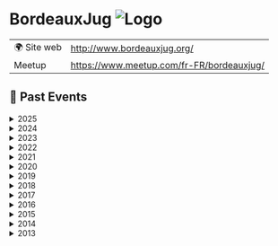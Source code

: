 # BordeauxJug ![Logo](https://example.com/logo-bordeauxjug.png)

|                                |     |
| ------------------------------ | --- |
| 🌍 Site web                    | http://www.bordeauxjug.org/ |
| Meetup | https://www.meetup.com/fr-FR/bordeauxjug/ |

<!-- EVENTS:START -->
## 📆 Past Events

<details>
<summary>2025</summary>

| Date | Event | Location | Link |
|------|--------|----------|------|
| Jeudi 13 février 2025 à 19:00 | Tabby & Continue.dev : la dream team pour un IA coding assistant | 1 Avenue du Docteur Albert Schweitzer, Talence | https://www.meetup.com/bordeauxjug/events/306028825/ |
| Jeudi 16 janvier 2025 à 19:00 | Optimisation des images Docker Java avec Jdeps, Jlink et les layers Docker | 1 Avenue du Docteur Albert Schweitzer, Talence | https://www.meetup.com/bordeauxjug/events/305522695/ |
</details>

<details>
<summary>2024</summary>

| Date | Event | Location | Link |
|------|--------|----------|------|
| Jeudi 12 décembre 2024 à 19:00 | Picocli : mets du Java dans ton terminal !  | 1 Avenue du Docteur Albert Schweitzer, Talence | https://www.meetup.com/bordeauxjug/events/304849722/ |
| Jeudi 14 novembre 2024 à 19:00 | IA générative en action: Intégrez les LLM dans vos applications | 1 Avenue du Docteur Albert Schweitzer, Talence | https://www.meetup.com/bordeauxjug/events/304423651/ |
| Jeudi 10 octobre 2024 à 19:00 | Quarkus : Greener, Better, Faster, stronger. | 1 Avenue du Docteur Albert Schweitzer, Talence | https://www.meetup.com/bordeauxjug/events/303769488/ |
| Jeudi 26 septembre 2024 à 19:00 | Design First : OpenApi et AsyncApi en action ! | 1 Avenue du Docteur Albert Schweitzer, Talence | https://www.meetup.com/bordeauxjug/events/303373620/ |
| Jeudi 18 juillet 2024 à 19:00 | JUG Off 2024 | Place Alcala de Henares, 33400, Talence | https://www.meetup.com/bordeauxjug/events/302240218/ |
| Mercredi 19 juin 2024 à 19:00 | Java 22+ | 1 Avenue du Docteur Albert Schweitzer, Talence | https://www.meetup.com/bordeauxjug/events/301614999/ |
| Jeudi 06 juin 2024 à 19:00 | Wargames - Java vulnerabilities and why you should care | 1 Avenue du Docteur Albert Schweitzer, Talence | https://www.meetup.com/bordeauxjug/events/301350591/ |
| Jeudi 23 mai 2024 à 19:00 | Comment être un développeur à 360° en 2024 | 1 Avenue du Docteur Albert Schweitzer, Talence | https://www.meetup.com/bordeauxjug/events/300982636/ |
| Jeudi 04 avril 2024 à 19:00 | Builds Reproductibles avec Apache Maven | 1 Avenue du Docteur Albert Schweitzer, Talence | https://www.meetup.com/bordeauxjug/events/299990747/ |
| Jeudi 21 mars 2024 à 19:00 | Le versioning des APIs REST: dans la vraie vie on fait comment? | 1 Avenue du Docteur Albert Schweitzer, Talence | https://www.meetup.com/bordeauxjug/events/299719481/ |
| Lundi 11 mars 2024 à 19:00 | Assemblée Générales 2024 | 1 Avenue du Docteur Albert Schweitzer, Talence | https://www.meetup.com/bordeauxjug/events/299601637/ |
| Jeudi 15 février 2024 à 19:00 | Découvrir le Property Based Testing : De la Théorie à la Pratique avec jqwik | 1 Avenue du Docteur Albert Schweitzer, Talence | https://www.meetup.com/bordeauxjug/events/298948411/ |
| Jeudi 18 janvier 2024 à 19:00 | Generative IA par la pratique : cas concrets  d'un LLM en Java, LangChain4J | 1 Avenue du Docteur Albert Schweitzer, Talence | https://www.meetup.com/bordeauxjug/events/298313430/ |
</details>

<details>
<summary>2023</summary>

| Date | Event | Location | Link |
|------|--------|----------|------|
| Jeudi 23 novembre 2023 à 19:00 | Les promesses de Loom ... Soyez au rendez-vous ! | 1 Avenue du Docteur Albert Schweitzer, Talence | https://www.meetup.com/bordeauxjug/events/297384459/ |
| Jeudi 26 octobre 2023 à 19:00 | La recherche à l'ère de l'IA | 1 Avenue du Docteur Albert Schweitzer, Talence | https://www.meetup.com/bordeauxjug/events/296632690/ |
| Jeudi 06 juillet 2023 à 19:00 | JUG Off 2023 | 20 All. du 7ème art, Talence | https://www.meetup.com/bordeauxjug/events/294526561/ |
| Jeudi 08 juin 2023 à 19:00 | Laptop as Code | 1 Avenue du Docteur Albert Schweitzer, Talence | https://www.meetup.com/bordeauxjug/events/293890281/ |
| Jeudi 27 avril 2023 à 19:00 | Fluid Pull Request | 1 Avenue du Docteur Albert Schweitzer, Talence | https://www.meetup.com/bordeauxjug/events/292991518/ |
| Jeudi 06 avril 2023 à 19:00 | CRaC vs GraalVM, pour un démarrage rapide | 1 Avenue du Docteur Albert Schweitzer, Talence | https://www.meetup.com/bordeauxjug/events/292473540/ |
| Lundi 13 mars 2023 à 19:00 | AG 2023 | 1 Avenue du Docteur Albert Schweitzer, Talence | https://www.meetup.com/bordeauxjug/events/292117139/ |
| Jeudi 23 février 2023 à 19:00 | JOOQ, joy of SQL | 1 Avenue du Docteur Albert Schweitzer, Talence | https://www.meetup.com/bordeauxjug/events/291725364/ |
</details>

<details>
<summary>2022</summary>

| Date | Event | Location | Link |
|------|--------|----------|------|
| Jeudi 15 décembre 2022 à 19:00 | 400 API et 2000 types : genèse du nouveau client Java pour Elasticsearch | 1 Avenue du Docteur Albert Schweitzer, Talence | https://www.meetup.com/bordeauxjug/events/290213190/ |
| Mardi 18 octobre 2022 à 19:00 | Micronaut Test Resources | 1 Avenue du Docteur Albert Schweitzer, Talence | https://www.meetup.com/bordeauxjug/events/289013582/ |
| Jeudi 22 septembre 2022 à 19:00 | Programmation Asynchrone avec Loom | 1 Avenue du Docteur Albert Schweitzer, Talence | https://www.meetup.com/bordeauxjug/events/288362719/ |
| Jeudi 09 juin 2022 à 19:00 | Quarkus World Tour 2022 s'arrête au BordeauxJUG | 1 Avenue du Docteur Albert Schweitzer, Talence | https://www.meetup.com/bordeauxjug/events/286319172/ |
| Samedi 28 mai 2022 à 10:00 | Workshop Kafka Streams 101 | 1 Avenue du Docteur Albert Schweitzer, Talence | https://www.meetup.com/bordeauxjug/events/285941366/ |
| Jeudi 12 mai 2022 à 19:00 | Architecture microservices & cohérence des données : mais comment pour de vrai ? | 1 Avenue du Docteur Albert Schweitzer, Talence | https://www.meetup.com/bordeauxjug/events/285680552/ |
| Jeudi 07 avril 2022 à 19:00 | Développer un opérateur Kubernetes en Java, c'est possible ! | 1 Avenue du Docteur Albert Schweitzer, Talence | https://www.meetup.com/bordeauxjug/events/284935523/ |
| Jeudi 24 mars 2022 à 19:00 | A GraphQL-based Schema Architecture for Microservices | Online | https://www.meetup.com/bordeauxjug/events/284773930/ |
| Jeudi 10 mars 2022 à 19:00 | AG 2022 | 1 Avenue du Docteur Albert Schweitzer, Talence | https://www.meetup.com/bordeauxjug/events/284450934/ |
</details>

<details>
<summary>2021</summary>

| Date | Event | Location | Link |
|------|--------|----------|------|
| Jeudi 09 décembre 2021 à 19:00 | Blockchain: fondements technologiques et cas d'usage | 1 Avenue du Docteur Albert Schweitzer, Talence | https://www.meetup.com/bordeauxjug/events/282476863/ |
| Mardi 16 novembre 2021 à 19:00 | Java 17 la dernière LTS par Rémi Forax | 1 Avenue du Docteur Albert Schweitzer, Talence | https://www.meetup.com/bordeauxjug/events/281736541/ |
| Jeudi 16 septembre 2021 à 19:00 | Quarkus World Tour s'arrête à Bordeaux | Online | https://www.meetup.com/bordeauxjug/events/280673402/ |
| Jeudi 08 juillet 2021 à 19:00 | JUG Off 2021 | Place Alcala de Henares, 33400, Talence | https://www.meetup.com/bordeauxjug/events/279257003/ |
| Jeudi 24 juin 2021 à 19:00 | Java côté serveur : 22 ans et toujours fringuant ! | Online | https://www.meetup.com/bordeauxjug/events/278914207/ |
| Jeudi 20 mai 2021 à 19:00 | Gradle 7: Le guide de survie Gradle | Online | https://www.meetup.com/bordeauxjug/events/278050081/ |
| Jeudi 22 avril 2021 à 19:00 | Java 16 - Les nouveautés | Online | https://www.meetup.com/bordeauxjug/events/277451860/ |
| Lundi 22 mars 2021 à 19:00 | AG 2021 | Online | https://www.meetup.com/bordeauxjug/events/277008416/ |
| Jeudi 11 mars 2021 à 19:00 | JHipster ❤️ Quarkus: Supersonic, Subatomic Full Stack Application | Online | https://www.meetup.com/bordeauxjug/events/276719004/ |
| Jeudi 18 février 2021 à 19:00 | Hibernate in complex projects – Can we be a little faster? | Online | https://www.meetup.com/bordeauxjug/events/276178510/ |
| Jeudi 21 janvier 2021 à 19:00 | Don't fear outdated caches -- change data capture to the rescue!  | Online | https://www.meetup.com/bordeauxjug/events/275773605/ |
</details>

<details>
<summary>2020</summary>

| Date | Event | Location | Link |
|------|--------|----------|------|
| Jeudi 17 décembre 2020 à 19:00 | 3 easy improvements in your microservices architecture | Online | https://www.meetup.com/bordeauxjug/events/275058477/ |
| Jeudi 19 novembre 2020 à 19:00 | Plug-in Architectures for Java with Layrry and the Java Module System | Online | https://www.meetup.com/bordeauxjug/events/274507026/ |
| Jeudi 15 octobre 2020 à 19:00 | Mieux maîtriser la performance applicative avec la librairie de test QuickPerf | Online | https://www.meetup.com/bordeauxjug/events/273864451/ |
| Jeudi 10 septembre 2020 à 19:00 | Spring Boot Loves K8s | Online | https://www.meetup.com/bordeauxjug/events/272912566/ |
| Jeudi 09 juillet 2020 à 19:00 | JUG Off 2020 | Place Alcala de Henares, 33400, Talence | https://www.meetup.com/bordeauxjug/events/271759227/ |
| Jeudi 25 juin 2020 à 19:00 | Profiling et monitoring de JVM avec Arthas | Online | https://www.meetup.com/bordeauxjug/events/271338389/ |
| Jeudi 28 mai 2020 à 19:00 | Artificial Intelligence on Quarkus: I love it when an OptaPlan comes together | Online | https://www.meetup.com/bordeauxjug/events/270786885/ |
| Jeudi 30 avril 2020 à 19:00 | La concurrence sans s’emmêler les ficelles avec Project Loom | Online | https://www.meetup.com/bordeauxjug/events/270182876/ |
| Jeudi 20 février 2020 à 19:00 | Montée de version sans interruption de services | 1 Avenue du Docteur Albert Schweitzer, Talence | https://www.meetup.com/bordeauxjug/events/268624020/ |
| Jeudi 23 janvier 2020 à 19:00 | News du support de Kotlin dans Spring ? Et Spring Boot avec GraalVM native | 1 Avenue du Docteur Albert Schweitzer, Talence | https://www.meetup.com/bordeauxjug/events/267666612/ |
| Jeudi 16 janvier 2020 à 19:00 | AG 2020 | 1 Avenue du Docteur Albert Schweitzer, Talence | https://www.meetup.com/bordeauxjug/events/267863950/ |
</details>

<details>
<summary>2019</summary>

| Date | Event | Location | Link |
|------|--------|----------|------|
| Jeudi 12 décembre 2019 à 19:00 | La modularité au (micro) service de l'espace client Orange | 1 Avenue du Docteur Albert Schweitzer, Talence | https://www.meetup.com/bordeauxjug/events/266994044/ |
| Jeudi 21 novembre 2019 à 19:00 | Introduction à la programmation par contraintes | 1 Avenue du Docteur Albert Schweitzer, Talence | https://www.meetup.com/bordeauxjug/events/266232132/ |
| Jeudi 17 octobre 2019 à 19:00 | La JVM et Docker, vers une symbiose parfaite ! | 1 Avenue du Docteur Albert Schweitzer, Talence | https://www.meetup.com/bordeauxjug/events/265368300/ |
| Jeudi 05 septembre 2019 à 19:00 | Quarkus: Supersonique Subatomique Java  | 1 Avenue du Docteur Albert Schweitzer, Talence | https://www.meetup.com/bordeauxjug/events/263399748/ |
| Jeudi 11 juillet 2019 à 19:30 | JUG Off 2019 | Place Alcala de Henares, 33400, Talence | https://www.meetup.com/bordeauxjug/events/262595991/ |
| Jeudi 06 juin 2019 à 19:00 | Le DDD et les patterns tactiques | 1 Avenue du Docteur Albert Schweitzer, Talence | https://www.meetup.com/bordeauxjug/events/261789353/ |
| Jeudi 16 mai 2019 à 19:00 | Java 11, 12.. c'est le moment de remplacer son JDK 8 | 1 Avenue du Docteur Albert Schweitzer, Talence | https://www.meetup.com/bordeauxjug/events/261250540/ |
| Jeudi 25 avril 2019 à 19:00 | Construire une architecture élastique basée sur les événements dans AWS | 1 Avenue du Docteur Albert Schweitzer, Talence | https://www.meetup.com/bordeauxjug/events/260351006/ |
| Jeudi 21 mars 2019 à 19:00 | Etre productif avec JHipster | 1 Avenue du Docteur Albert Schweitzer, Talence | https://www.meetup.com/bordeauxjug/events/259556423/ |
| Jeudi 21 février 2019 à 19:00 | Back to Basics : Ne perdez plus votre Temps avec les Dates | 1 Avenue du Docteur Albert Schweitzer, Talence | https://www.meetup.com/bordeauxjug/events/258695264/ |
| Jeudi 17 janvier 2019 à 19:00 | Micronaut puis Flutter | 1 Avenue du Docteur Albert Schweitzer, Talence | https://www.meetup.com/bordeauxjug/events/257938877/ |
| Jeudi 10 janvier 2019 à 19:00 | AG 2019 | 1 Avenue du Docteur Albert Schweitzer, Talence | https://www.meetup.com/bordeauxjug/events/257862112/ |
</details>

<details>
<summary>2018</summary>

| Date | Event | Location | Link |
|------|--------|----------|------|
| Jeudi 13 décembre 2018 à 19:00 | Web components en 2018, on en est où ? | 1 Avenue du Docteur Albert Schweitzer, Talence | https://www.meetup.com/bordeauxjug/events/257016263/ |
| Jeudi 15 novembre 2018 à 19:00 | Au delà des brokers: un tour de l'environnement Kafka | 1 Avenue du Docteur Albert Schweitzer, Talence | https://www.meetup.com/bordeauxjug/events/256161168/ |
| Jeudi 11 octobre 2018 à 19:00 | Ceinture noire Karate en tests d'API REST | 1 Avenue du Docteur Albert Schweitzer, Talence | https://www.meetup.com/bordeauxjug/events/255244535/ |
| Jeudi 20 septembre 2018 à 19:00 | Soirée Apache Maven | 1 Avenue du Docteur Albert Schweitzer, Talence | https://www.meetup.com/bordeauxjug/events/254457225/ |
| Jeudi 12 juillet 2018 à 19:00 | JUG Off 2018 | Place Alcala de Henares, 33400, Talence | https://www.meetup.com/bordeauxjug/events/252304027/ |
| Mercredi 20 juin 2018 à 19:00 | Mettre en place simplement la sécurité de ces applications avec Keycloak | 1 Avenue du Docteur Albert Schweitzer, Talence | https://www.meetup.com/bordeauxjug/events/251623732/ |
| Jeudi 17 mai 2018 à 19:00 | Soirée BlockChain | 1 Avenue du Docteur Albert Schweitzer, Talence | https://www.meetup.com/bordeauxjug/events/250558478/ |
| Mercredi 25 avril 2018 à 19:00 | Applications réactives avec Eclipse Vert.x | 1 Avenue du Docteur Albert Schweitzer, Talence | https://www.meetup.com/bordeauxjug/events/249581959/ |
| Jeudi 29 mars 2018 à 19:00 | Boîte à outils mémoire de la JVM ... | 1 Avenue du Docteur Albert Schweitzer, Talence | https://www.meetup.com/bordeauxjug/events/248955519/ |
| Jeudi 15 février 2018 à 19:00 | Mettez à profit toutes les fonctionnalités de Kubernetes pour vos microservices | 1 Avenue du Docteur Albert Schweitzer, Talence | https://www.meetup.com/bordeauxjug/events/247490956/ |
| Jeudi 18 janvier 2018 à 19:00 | Soirée Gilded-Rose  | 1 Avenue du Docteur Albert Schweitzer, Talence | https://www.meetup.com/bordeauxjug/events/246724353/ |
</details>

<details>
<summary>2017</summary>

| Date | Event | Location | Link |
|------|--------|----------|------|
| Jeudi 14 décembre 2017 à 19:00 | AG 2017 | Place Alcala de Henares, 33400, Talence | https://www.meetup.com/bordeauxjug/events/245811130/ |
| Jeudi 07 décembre 2017 à 19:00 | Modernisez vos API, passez à GraphQL! | 1 Avenue du Docteur Albert Schweitzer, Talence | https://www.meetup.com/bordeauxjug/events/245214238/ |
| Jeudi 16 novembre 2017 à 19:00 | Clean Code – Comment coder propre | 1 Avenue du Docteur Albert Schweitzer, Talence | https://www.meetup.com/bordeauxjug/events/244964590/ |
| Jeudi 12 octobre 2017 à 19:00 | Serverless avec AWS Lambda ? | 1 Avenue du Docteur Albert Schweitzer, Talence | https://www.meetup.com/bordeauxjug/events/243960460/ |
| Mercredi 13 septembre 2017 à 19:00 | Préparez vous à la modularité selon Java 9 par Alexis Hassler | 1 Avenue du Docteur Albert Schweitzer, Talence | https://www.meetup.com/bordeauxjug/events/243122966/ |
| Jeudi 06 juillet 2017 à 21:30 | JUG OFF | Place Alcala de Henares, 33400, Talence | https://www.meetup.com/bordeauxjug/events/241343292/ |
| Jeudi 06 juillet 2017 à 19:00 | Raspberry Pi with Java 9 (au LABRI) | Domaine universitaire, 351, cours de la Libération, 33405 Talence, Talence | https://www.meetup.com/bordeauxjug/events/241198031/ |
| Jeudi 22 juin 2017 à 19:00 | DDD, P&A, ES, CQRS, ETC | 1 Avenue du Docteur Albert Schweitzer, Talence | https://www.meetup.com/bordeauxjug/events/240754591/ |
| Jeudi 08 juin 2017 à 19:00 | Stream Processing avec Apache Flink | 1 Avenue du Docteur Albert Schweitzer, Talence | https://www.meetup.com/bordeauxjug/events/240460871/ |
| Jeudi 04 mai 2017 à 19:00 | Ingest Node : (Ré)indexer et enrichir des documents dans ElasticSearch | 1 Avenue du Docteur Albert Schweitzer, Talence | https://www.meetup.com/bordeauxjug/events/239283917/ |
| Jeudi 13 avril 2017 à 19:00 | Living documentation, ou comment faire de la documentation sans l'écrire. | 1 Avenue du Docteur Albert Schweitzer, Talence | https://www.meetup.com/bordeauxjug/events/238993162/ |
| Jeudi 23 mars 2017 à 19:00 | TypeScript : dès lundi sur votre App Legacy | 1 Avenue du Docteur Albert Schweitzer, Talence | https://www.meetup.com/bordeauxjug/events/238356406/ |
| Jeudi 12 janvier 2017 à 19:00 | Functional web applications with Kotlin and Spring 5 | 1 Avenue du Docteur Albert Schweitzer, Talence | https://www.meetup.com/bordeauxjug/events/236351273/ |
</details>

<details>
<summary>2016</summary>

| Date | Event | Location | Link |
|------|--------|----------|------|
| Jeudi 15 décembre 2016 à 19:00 | "Plateforme dynamique, #docker #dns #scalabilité... Où sont mes microservices ?" | 1 Avenue du Docteur Albert Schweitzer, Talence | https://www.meetup.com/bordeauxjug/events/235866651/ |
| Mercredi 07 décembre 2016 à 19:00 | AG 2016 | 1 Avenue du Docteur Albert Schweitzer, Talence | https://www.meetup.com/bordeauxjug/events/235866508/ |
| Jeudi 17 novembre 2016 à 19:00 | SonarLint et SonarQube pour détecter les bugs, code smells et vulnérabilités | 1 Avenue du Docteur Albert Schweitzer, Talence | https://www.meetup.com/bordeauxjug/events/235485040/ |
| Jeudi 27 octobre 2016 à 19:00 | Java EE, Micro Profile, TypeScript et Angular 2 | 1 Avenue du Docteur Albert Schweitzer, Talence | https://www.meetup.com/bordeauxjug/events/234702577/ |
| Jeudi 22 septembre 2016 à 19:00 | Ionic, un framework mobile hybride fun et addictif | 1 Avenue du Docteur Albert Schweitzer, Talence | https://www.meetup.com/bordeauxjug/events/233895791/ |
| Mardi 05 juillet 2016 à 19:00 | Bordeaux JUG Off 2016 | 14-18 Cours Albret, Bordeaux | https://www.meetup.com/bordeauxjug/events/232348696/ |
| Jeudi 09 juin 2016 à 19:00 | Eclipse Che: the Next-Gen Eclipse IDE | 1 Avenue du Docteur Albert Schweitzer, Talence | https://www.meetup.com/bordeauxjug/events/231401974/ |
| Jeudi 12 mai 2016 à 19:00 | Hawkular Powers: Le Dev au pistolet d'Ops | 1 Avenue du Docteur Albert Schweitzer, Talence | https://www.meetup.com/bordeauxjug/events/230822572/ |
| Mardi 12 avril 2016 à 19:00 | JIGSAW notre sauveur | 1 Avenue du Docteur Albert Schweitzer, Talence | https://www.meetup.com/bordeauxjug/events/230045752/ |
| Jeudi 31 mars 2016 à 19:00 | De Zéro à Héros avec Spring Boot | 1 Avenue du Docteur Albert Schweitzer, Talence | https://www.meetup.com/bordeauxjug/events/229566440/ |
| Mercredi 10 février 2016 à 19:00 | Let's React | 1 Avenue du Docteur Albert Schweitzer, Talence | https://www.meetup.com/bordeauxjug/events/228464263/ |
| Jeudi 21 janvier 2016 à 19:00 | Quickie Party | 1 Avenue du Docteur Albert Schweitzer, Talence | https://www.meetup.com/bordeauxjug/events/228184140/ |
</details>

<details>
<summary>2015</summary>

| Date | Event | Location | Link |
|------|--------|----------|------|
| Mardi 15 décembre 2015 à 19:00 | AG 2015 | 1 Avenue du Docteur Albert Schweitzer, Talence | https://www.meetup.com/bordeauxjug/events/227402106/ |
| Jeudi 10 décembre 2015 à 19:00 | Intégration Spark/Cassandra, théorie et pratique | 1 Avenue du Docteur Albert Schweitzer, Talence | https://www.meetup.com/bordeauxjug/events/227072081/ |
| Jeudi 19 novembre 2015 à 19:00 | Machine Learning avec Spark | 1 Avenue du Docteur Albert Schweitzer, Talence | https://www.meetup.com/bordeauxjug/events/226638295/ |
| Jeudi 22 octobre 2015 à 19:00 | Continuous Delivery avec Jenkins et Docker | 1 Avenue du Docteur Albert Schweitzer, Talence | https://www.meetup.com/bordeauxjug/events/226039925/ |
| Jeudi 24 septembre 2015 à 19:00 | Asciidoctor RTFM | 1 Avenue du Docteur Albert Schweitzer, Talence | https://www.meetup.com/bordeauxjug/events/225140026/ |
| Mercredi 08 juillet 2015 à 19:00 | Jug Off 2015 | 14-18 Cours Albret, Bordeaux | https://www.meetup.com/bordeauxjug/events/223699329/ |
| Mercredi 17 juin 2015 à 19:00 | Hibernate OGM : ORM et NoSQL sont-ils solubles? | 1 Avenue du Docteur Albert Schweitzer, Talence | https://www.meetup.com/bordeauxjug/events/222982961/ |
| Mardi 05 mai 2015 à 19:00 | Convention over configuration: the Gradle Way | 1 Avenue du Docteur Albert Schweitzer, Talence | https://www.meetup.com/bordeauxjug/events/222040907/ |
| Jeudi 16 avril 2015 à 19:00 | À la découverte de MongoDB 3.0 ! | 1 Avenue du Docteur Albert Schweitzer, Talence | https://www.meetup.com/bordeauxjug/events/221648599/ |
| Jeudi 19 mars 2015 à 19:00 | Soirée Cassandra avec Sébastien Augereau | 1 Avenue du Docteur Albert Schweitzer, Talence | https://www.meetup.com/bordeauxjug/events/220850469/ |
| Jeudi 05 février 2015 à 19:00 | Lucy in the cloud with Docker | 1 Avenue du Docteur Albert Schweitzer, Talence | https://www.meetup.com/bordeauxjug/events/220124167/ |
| Jeudi 22 janvier 2015 à 19:00 | LP4J, a song of Java, MIDI and websockets | 1 Avenue du Docteur Albert Schweitzer, Talence | https://www.meetup.com/bordeauxjug/events/219792716/ |
</details>

<details>
<summary>2014</summary>

| Date | Event | Location | Link |
|------|--------|----------|------|
| Jeudi 11 décembre 2014 à 19:00 | Jeudi 11 décembre : AG du JUG | 1 Avenue du Docteur Albert Schweitzer, Talence | https://www.meetup.com/bordeauxjug/events/218973416/ |
| Jeudi 04 décembre 2014 à 19:00 | Jeudi 4 Décembre : Soirée JHipster | 1 Avenue du Docteur Albert Schweitzer, Talence | https://www.meetup.com/bordeauxjug/events/218765429/ |
| Jeudi 13 novembre 2014 à 19:00 | Introduction à Clojure et Live Coding | 1 Avenue du Docteur Albert Schweitzer, Talence | https://www.meetup.com/bordeauxjug/events/218255602/ |
| Jeudi 23 octobre 2014 à 19:00 | CDI Today... and Tomorow (A. Goncalves) | 1 Avenue du Docteur Albert Schweitzer, Talence | https://www.meetup.com/bordeauxjug/events/213012482/ |
| Jeudi 25 septembre 2014 à 19:00 | La persistance polyglotte ou comment intégrer quatre moteurs de bases de données | 1 Avenue du Docteur Albert Schweitzer, Talence | https://www.meetup.com/bordeauxjug/events/207221112/ |
| Lundi 07 juillet 2014 à 19:00 | Jug Off au Connemara | 14-18 Cours Albret, Bordeaux | https://www.meetup.com/bordeauxjug/events/192113902/ |
| Mercredi 11 juin 2014 à 19:00 | Appliquer le Web aux données | 1 Avenue du Docteur Albert Schweitzer, Talence | https://www.meetup.com/bordeauxjug/events/186439052/ |
| Jeudi 22 mai 2014 à 19:00 | Des applications réactives avec Spring 4, AngularDart et Websocket | 1 Avenue du Docteur Albert Schweitzer, Talence | https://www.meetup.com/bordeauxjug/events/182201392/ |
| Mercredi 09 avril 2014 à 19:00 | Java 8 Lambdas and Devices | 1 Avenue du Docteur Albert Schweitzer, Talence | https://www.meetup.com/bordeauxjug/events/170169002/ |
| Jeudi 03 avril 2014 à 19:00 | Groovy vs Java 8 | 1 Avenue du Docteur Albert Schweitzer, Talence | https://www.meetup.com/bordeauxjug/events/173192882/ |
| Samedi 22 mars 2014 à 14:00 | Wikidata Workshop | 1 Avenue du Docteur Albert Schweitzer, Talence | https://www.meetup.com/bordeauxjug/events/168636382/ |
| Jeudi 13 mars 2014 à 19:00 | Live coding: Web temps réel avec Play 2 | 1 Avenue du Docteur Albert Schweitzer, Talence | https://www.meetup.com/bordeauxjug/events/170163822/ |
| Samedi 15 février 2014 à 12:00 | Dart Flight school | 1 Avenue du Docteur Albert Schweitzer, Talence | https://www.meetup.com/bordeauxjug/events/164822362/ |
| Jeudi 13 février 2014 à 19:00 | JavaEE : Apache TomEE | 1 Avenue du Docteur Albert Schweitzer, Talence | https://www.meetup.com/bordeauxjug/events/164013362/ |
| Jeudi 16 janvier 2014 à 19:00 | Java 8 : lambdas, Streams et Collectors, le nouveau visage de l’API Collection | 1 Avenue du Docteur Albert Schweitzer, Talence | https://www.meetup.com/bordeauxjug/events/158426962/ |
</details>

<details>
<summary>2013</summary>

| Date | Event | Location | Link |
|------|--------|----------|------|
| Lundi 16 décembre 2013 à 19:00 | AG 2013 du BordeauxJUG | 1 Avenue du Docteur Albert Schweitzer, Talence | https://www.meetup.com/bordeauxjug/events/149668812/ |
| Mercredi 11 décembre 2013 à 19:00 | Lambdas, from the great closure war to Java 8, an unexpected journey | 1 Avenue du Docteur Albert Schweitzer, Talence | https://www.meetup.com/bordeauxjug/events/153792532/ |
| Jeudi 14 novembre 2013 à 19:00 | Jeudi 14 Nov: What's The Fold | 1 Avenue du Docteur Albert Schweitzer, Talence | https://www.meetup.com/bordeauxjug/events/148668382/ |
| Jeudi 17 octobre 2013 à 19:00 | Jeudi 17 Oct: Les lambdas arrivent, mais avez-vous bien compris les Generics ? | 1 Avenue du Docteur Albert Schweitzer, Talence | https://www.meetup.com/bordeauxjug/events/143511422/ |
</details>
<!-- EVENTS:END -->